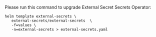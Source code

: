 Please run this command to upgrade External Secret Secrets Operator:

```
helm template external-secrets \
   external-secrets/external-secrets  \
   -f=values \
   -n=external-secrets > external-secrets.yaml
```
